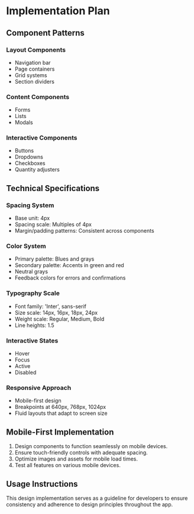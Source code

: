 # Implementation Plan

## Component Patterns

### Layout Components

- Navigation bar
- Page containers
- Grid systems
- Section dividers

### Content Components

- Forms
- Lists
- Modals

### Interactive Components

- Buttons
- Dropdowns
- Checkboxes
- Quantity adjusters

## Technical Specifications

### Spacing System

- Base unit: 4px
- Spacing scale: Multiples of 4px
- Margin/padding patterns: Consistent across components

### Color System

- Primary palette: Blues and grays
- Secondary palette: Accents in green and red
- Neutral grays
- Feedback colors for errors and confirmations

### Typography Scale

- Font family: 'Inter', sans-serif
- Size scale: 14px, 16px, 18px, 24px
- Weight scale: Regular, Medium, Bold
- Line heights: 1.5

### Interactive States

- Hover
- Focus
- Active
- Disabled

### Responsive Approach

- Mobile-first design
- Breakpoints at 640px, 768px, 1024px
- Fluid layouts that adapt to screen size

## Mobile-First Implementation

1. Design components to function seamlessly on mobile devices.
2. Ensure touch-friendly controls with adequate spacing.
3. Optimize images and assets for mobile load times.
4. Test all features on various mobile devices.

## Usage Instructions

This design implementation serves as a guideline for developers to ensure consistency and adherence to design principles throughout the app.